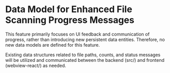 # Data Model for Enhanced File Scanning Progress Messages

This feature primarily focuses on UI feedback and communication of progress, rather than introducing new persistent data entities. Therefore, no new data models are defined for this feature.

Existing data structures related to file paths, counts, and status messages will be utilized and communicated between the backend (src/) and frontend (webview-react/) as needed.
